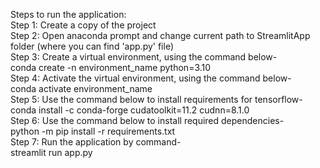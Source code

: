 Steps to run the application:  
Step 1: Create a copy of the project  
Step 2: Open anaconda prompt and change current path to StreamlitApp folder (where you can find 'app.py' file)  
Step 3: Create a virtual environment, using the command below-  
conda create -n environment_name python=3.10  
Step 4: Activate the virtual environment, using the command below-  
conda activate environment_name  
Step 5: Use the command below to install requirements for tensorflow-  
conda install -c conda-forge cudatoolkit=11.2 cudnn=8.1.0  
Step 6: Use the command below to install required dependencies-  
python -m pip install -r requirements.txt  
Step 7: Run the application by command-  
streamlit run app.py  